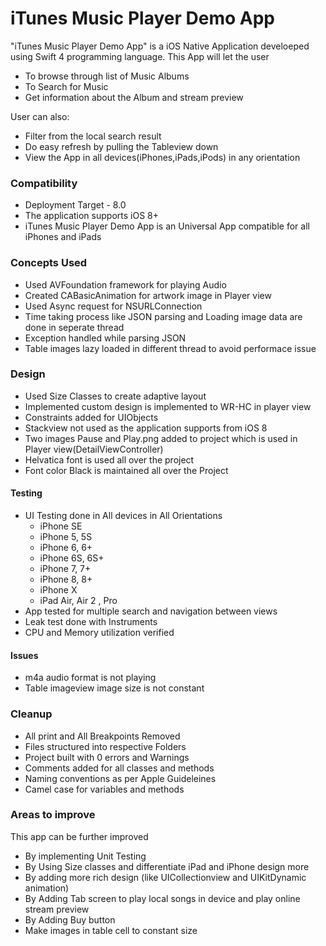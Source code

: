 # iTunes Music Player Demo App

"iTunes Music Player Demo App" is a iOS Native Application develoeped using Swift 4 programming language. This App will let the user

  - To browse through list of Music Albums
  - To Search for Music
  - Get information about the Album and stream preview

User can also:
  - Filter from the local search result
  - Do easy refresh by pulling the Tableview down
  - View the App in all devices(iPhones,iPads,iPods) in any orientation

### Compatibility 

* Deployment Target - 8.0
* The application supports iOS 8+
* iTunes Music Player Demo App is an Universal App compatible for all iPhones and iPads

### Concepts Used

* Used AVFoundation framework for playing Audio
* Created CABasicAnimation for artwork image in Player view
* Used Async request for NSURLConnection
* Time taking process like JSON parsing and Loading image data are done in seperate thread
* Exception handled while parsing JSON
* Table images lazy loaded in different thread to avoid performace issue

### Design

* Used Size Classes to create adaptive layout
* Implemented custom design is implemented to WR-HC in player view
* Constraints added for UIObjects
* Stackview not used as the application supports from iOS 8
* Two images Pause and Play.png added to project which is used in Player view(DetailViewController)
* Helvatica font is used all over the project
* Font color Black is maintained all over the Project

#### Testing

* UI Testing done in All devices in All Orientations
    * iPhone SE
    * iPhone 5, 5S
    * iPhone 6, 6+
    * iPhone 6S, 6S+
    * iPhone 7, 7+
	* iPhone 8, 8+
	* iPhone X
    * iPad Air, Air 2 , Pro
* App tested for multiple search and navigation between views
* Leak test done with Instruments
* CPU and Memory utilization verified

#### Issues

* m4a audio format is not playing
* Table imageview image size is not constant

### Cleanup

* All print and All Breakpoints Removed
* Files structured into respective Folders
* Project built with 0 errors and Warnings
* Comments added for all classes and methods
* Naming conventions as per Apple Guideleines
* Camel case for variables and methods

### Areas to improve
This app can be further improved
* By implementing Unit Testing
* By Using Size classes and differentiate iPad and iPhone design more
* By adding more rich design (like UICollectionview and UIKitDynamic animation)
* By Adding Tab screen to play local songs in device and play online stream preview
* By Adding Buy button
* Make images in table cell to constant size
